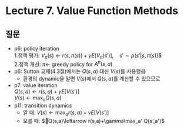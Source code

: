 # Lecture 7. Value Function Methods

## 질문
- p6: policy iteration  
  1.정책 평가:
  $V_\pi(s)\leftarrow r(s,\pi(s))+\gamma E\left[V_\pi(s')\right], \quad s'\sim p(s'|s,\pi(s))$$  
  2.정책 개선:
  $\pi\leftarrow$ greedy policy for $A^\pi(s,a)$  
- p6: Sutton 교재(4.3절)에서는 $Q(s,a)$ 대신 $V(s)$를 사용했음  
  - 환경의 dynamic을 알면 $V(s)$에서 $Q(s,a)$를 계산할 수 있으므로  
- p7: value iteration    
  $Q(s,a)\leftarrow r(s,a)+\gamma E[V(s')]$    
  $V(s)\leftarrow \max_a Q(s,a)$
- p11: transition dynamics
  - 알 때: $V(s)\leftarrow \max_a r(s,a)+\gamma E[V(s')]$
  - 모를 때: $Q(s,a)\leftarrow r(s,a)+\gamma\max_a' Q(s',a')$
  


